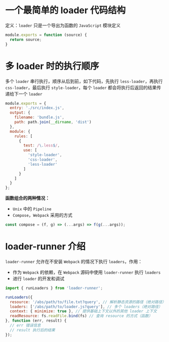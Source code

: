 # 一个最简单的 loader 代码结构

定义：`loader` 只是一个导出为函数的 `JavaScript` 模块定义

```js
module.exports = function (source) {
  return source;
}
```

# 多 loader 时的执行顺序

多个 `loader` 串行执行，顺序从后到前，如下代码，先执行 `less-loader`，再执行 `css-loader`，最后执行 `style-loader`，每个 `loader` 都会将执行后返回的结果传递给下一个 `loader`

```js
module.exports = {
  entry: './src/index.js',
  output: {
    filename: 'bundle.js',
    path: path.join(__dirname, 'dist')
  },
  module: {
    rules: [
      {
        test: /\.less$/,
        use: [
          'style-loader',
          'css-loader',
          'less-loader'
        ]
      }
    ]
  }
};
```

**函数组合的两种情况：**

- `Unix` 中的 `Pipeline`
- `Compose`，`Webpack` 采用的方式

```js
const compose = (f, g) => (...args) => f(g(...args));
```

# loader-runner 介绍

`loader-runner` 允许在不安装 `Webpack` 的情况下执行 `loaders`，作用：

- 作为 `Webpack` 的依赖，在 `Webpack` 源码中使用 `loader-runner` 执行 `loaders`
- 进行 `loader` 的开发和调试

```js
import { runLoaders } from 'loader-runner';

runLoaders({
  resource: '/abs/path/to/file.txt?query', // 解析静态资源的路径（绝对路径）
  loaders: ['/abs/path/to/loader.js?query'], // 多个 loaders（绝对路径）
  context: { minimize: true }, // 提供基础上下文以外的其他 loader 上下文
  readResource: fs.readFile.bind(fs) // 查询 resource 的方式（函数）
}, function (err, result) {
  // err 错误信息
  // result 执行后的结果
});
```